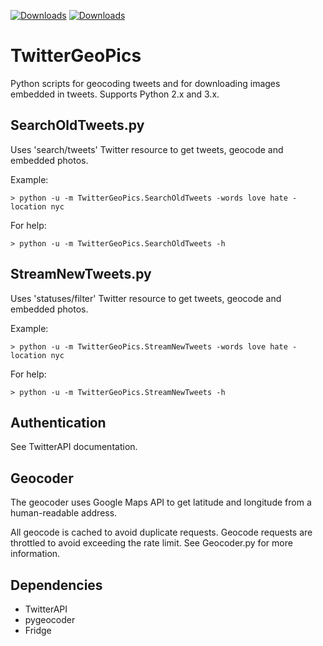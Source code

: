 [![Downloads](https://pypip.in/d/TwitterGeoPics/badge.png)](https://crate.io/packages/TwitterGeoPics)
[![Downloads](https://pypip.in/v/TwitterGeoPics/badge.png)](https://crate.io/packages/TwitterGeoPics)

TwitterGeoPics
==============
Python scripts for geocoding tweets and for downloading images embedded in tweets.  Supports Python 2.x and 3.x.

SearchOldTweets.py
-----------------
Uses 'search/tweets' Twitter resource to get tweets, geocode and embedded photos.

Example:

	> python -u -m TwitterGeoPics.SearchOldTweets -words love hate -location nyc

For help:

	> python -u -m TwitterGeoPics.SearchOldTweets -h

StreamNewTweets.py
-----------------
Uses 'statuses/filter' Twitter resource to get tweets, geocode and embedded photos.

Example:

	> python -u -m TwitterGeoPics.StreamNewTweets -words love hate -location nyc

For help:

	> python -u -m TwitterGeoPics.StreamNewTweets -h
	
Authentication
--------------
See TwitterAPI documentation.

Geocoder
--------
The geocoder uses Google Maps API to get latitude and longitude from a human-readable address. 

All geocode is cached to avoid duplicate requests.  Geocode requests are throttled to avoid exceeding the rate limit.  See Geocoder.py for more information.

Dependencies
-----------
* TwitterAPI
* pygeocoder
* Fridge
